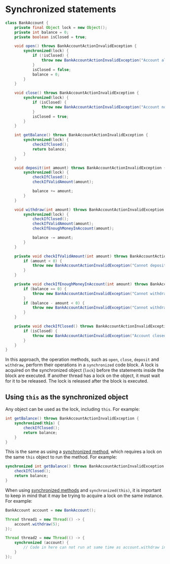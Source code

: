 # Synchronized statements

```java
class BankAccount {
    private final Object lock = new Object();
    private int balance = 0;
    private boolean isClosed = true;

    void open() throws BankAccountActionInvalidException {
        synchronized(lock) {
            if (!isClosed) {
                throw new BankAccountActionInvalidException("Account already open");
            }
            isClosed = false;
            balance = 0;
        }
    }

    void close() throws BankAccountActionInvalidException {
        synchronized(lock) {
            if (isClosed) {
                throw new BankAccountActionInvalidException("Account not open");
            }
            isClosed = true;
        }
    }

    int getBalance() throws BankAccountActionInvalidException {
        synchronized(lock) {
            checkIfClosed();
            return balance;
        }
    }

    void deposit(int amount) throws BankAccountActionInvalidException {
        synchronized(lock) {
            checkIfClosed();
            checkIfValidAmount(amount);

            balance += amount;
        }
    }

    void withdraw(int amount) throws BankAccountActionInvalidException {
        synchronized(lock) {
            checkIfClosed();
            checkIfValidAmount(amount);
            checkIfEnoughMoneyInAccount(amount);

            balance -= amount;
        }
    }

    private void checkIfValidAmount(int amount) throws BankAccountActionInvalidException {
        if (amount < 0) {
            throw new BankAccountActionInvalidException("Cannot deposit or withdraw negative amount");
        }
    }

    private void checkIfEnoughMoneyInAccount(int amount) throws BankAccountActionInvalidException {
        if (balance == 0) {
            throw new BankAccountActionInvalidException("Cannot withdraw money from an empty account");
        }
        if (balance - amount < 0) {
            throw new BankAccountActionInvalidException("Cannot withdraw more money than is currently in the account");
        }
    }

    private void checkIfClosed() throws BankAccountActionInvalidException {
        if (isClosed) {
            throw new BankAccountActionInvalidException("Account closed");
        }
    }
}
```

In this approach, the operation methods, such as `open`, `close`, `deposit` and `withdraw`, perform their operations in a `synchronized` code block.
A lock is acquired on the synchronized object (`lock`) before the statements inside the block are executed.
If another thread has a lock on the object, it must wait for it to be released.
The lock is released after the block is executed.

## Using `this` as the synchronized object

Any object can be used as the lock, including `this`.
For example:

```java
int getBalance() throws BankAccountActionInvalidException {
    synchronized(this) {
        checkIfClosed();
        return balance;
    }
}
```

This is the same as using a [synchronized method][approach-synchronized-methods], which requires a lock on the same `this` object to run the method.
For example:

```java
synchronized int getBalance() throws BankAccountActionInvalidException {
    checkIfClosed();
    return balance;
}
```

When using [synchronized methods][approach-synchronized-methods] and `synchronized(this)`, it is important to keep in mind that it may be trying to acquire a lock on the same instance.
For example:

```java
BankAccount account = new BankAccount();

Thread thread1 = new Thread(() -> {
    account.withdraw(5);
});

Thread thread2 = new Thread(() -> {
    synchronized (account) {
        // Code in here can not run at same time as account.withdraw in thread1. 
    }
});
```

[approach-synchronized-methods]: https://exercism.org/tracks/java/exercises/bank-account/approaches/synchronized-methods
